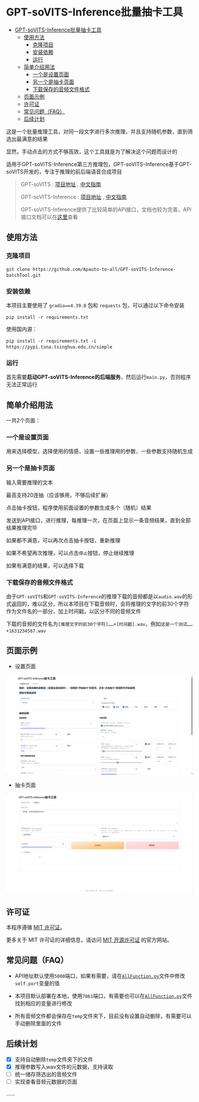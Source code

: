 # GPT-soVITS-Inference批量抽卡工具

- [GPT-soVITS-Inference批量抽卡工具](#gpt-sovits-inference批量抽卡工具)
  - [使用方法](#使用方法)
    - [克隆项目](#克隆项目)
    - [安装依赖](#安装依赖)
    - [运行](#运行)
  - [简单介绍用法](#简单介绍用法)
    - [一个是设置页面](#一个是设置页面)
    - [另一个是抽卡页面](#另一个是抽卡页面)
    - [下载保存的音频文件格式](#下载保存的音频文件格式)
  - [页面示例](#页面示例)
  - [许可证](#许可证)
  - [常见问题（FAQ）](#常见问题faq)
  - [后续计划](#后续计划)

这是一个批量推理工具，对同一段文字进行多次推理，并且支持随机参数，直到筛选出最满意的结果

显然，手动点击的方式不够高效，这个工具就是为了解决这个问题而设计的

适用于GPT-soVITS-Inference第三方推理包，GPT-soVITS-Inference基于GPT-soVITS开发的，专注于推理的前后端语音合成项目

> GPT-soVITS : [项目地址](https://github.com/RVC-Boss/GPT-SoVITS) , [中文指南](https://www.yuque.com/baicaigongchang1145haoyuangong/ib3g1e)
>
> GPT-soVITS-Inference : [项目地址](https://github.com/X-T-E-R/GPT-SoVITS-Inference) , [中文指南](https://www.yuque.com/xter/zibxlp)
>
> GPT-soVITS-Inference提供了比较简单的API接口，文档也较为完善，API接口文档可以在[这里](https://www.yuque.com/xter/zibxlp/knu8p82lb5ipufqy)查看

## 使用方法

### 克隆项目

```shell
git clone https://github.com/Apauto-to-all/GPT-soVITS-Inference-batchTool.git
```

### 安装依赖

本项目主要使用了 `gradio==4.39.0` 包和 `requests` 包，可以通过以下命令安装

```shell
pip install -r requirements.txt
```

使用国内源：

```shell
pip install -r requirements.txt -i https://pypi.tuna.tsinghua.edu.cn/simple
```

### 运行

首先需要**启动GPT-soVITS-Inference的后端服务**，然后运行`main.py`，否则程序无法正常运行

## 简单介绍用法

一共2个页面：

### 一个是设置页面

用来选择模型，选择使用的情感，设置一些推理用的参数，一些参数支持随机生成

### 另一个是抽卡页面

输入需要推理的文本

最高支持20连抽（应该够用，不够后续扩展）

点击抽卡按钮，程序使用前面设置的参数生成多个（随机）结果

发送到API接口，进行推理，每推理一次，在页面上显示一条音频结果，直到全部结果推理完毕

如果都不满意，可以再次点击抽卡按钮，重新推理

如果不希望再次推理，可以点击`停止`按钮，停止继续推理

如果有满意的结果，可以选择下载

### 下载保存的音频文件格式

由于`GPT-soVITS`和`GPT-soVITS-Inference`的推理下载的音频都是以`audio.wav`的形式返回的，难以区分，所以本项目在下载音频时，会将推理的文字的前30个字符作为文件名的一部分，加上时间戳，以区分不同的音频文件

下载的音频的文件名为`[推理文字的前30个字符]……+[时间戳].wav`，例如`这是一个测试……+1631234567.wav`

## 页面示例

- 设置页面

![alt text](/show/image.png)

- 抽卡页面

![alt text](/show/image-1.png)

## 许可证

本程序遵循 [MIT 许可证](https://opensource.org/license/mit/)。

更多关于 MIT 许可证的详细信息，请访问 [MIT 开源许可证](https://opensource.org/license/mit/) 的官方网站。

## 常见问题（FAQ）

- API地址默认使用`5000`端口，如果有需要，请在[`AllFunction.py`](AllFunction.py)文件中修改`self.port`变量的值

- 本项目默认部署在本地，使用`7861`端口，有需要也可以在[`AllFunction.py`](AllFunction.py)文件找到相应的变量进行修改

- 所有音频文件都会保存在`temp`文件夹下，目前没有设置自动删除，有需要可以手动删除里面的文件

## 后续计划

- [x] 支持自动删除`temp`文件夹下的文件
- [x] 推理参数写入wav文件的元数据，支持读取
- [ ] 统一储存筛选出的音频文件
- [ ] 实现查看音频元数据的页面

……
